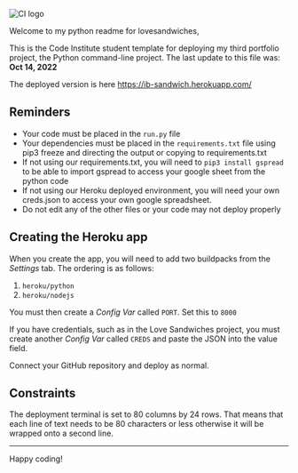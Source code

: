 ![CI logo](https://codeinstitute.s3.amazonaws.com/fullstack/ci_logo_small.png)

Welcome to my python readme for lovesandwiches,

This is the Code Institute student template for deploying my third portfolio project, the Python command-line project. 
The last update to this file was: **Oct 14, 2022**

The deployed version is here https://ib-sandwich.herokuapp.com/ 

## Reminders

* Your code must be placed in the `run.py` file
* Your dependencies must be placed in the `requirements.txt` file using pip3 freeze and directing the output or copying to requirements.txt
* If not using our requirements.txt, you will need to `pip3 install gspread` to be able to import gspread to access your google sheet from the python code
* If not using our Heroku deployed environment, you will need your own creds.json to access your own google spreadsheet.
* Do not edit any of the other files or your code may not deploy properly

## Creating the Heroku app

When you create the app, you will need to add two buildpacks from the _Settings_ tab. The ordering is as follows:
 
1. `heroku/python`
2. `heroku/nodejs`

You must then create a _Config Var_ called `PORT`. Set this to `8000`

If you have credentials, such as in the Love Sandwiches project, you must create another _Config Var_ called `CREDS` and paste the JSON into the value field.

Connect your GitHub repository and deploy as normal.

## Constraints

The deployment terminal is set to 80 columns by 24 rows. That means that each line of text needs to be 80 characters or less otherwise it will be wrapped onto a second line.

-----
Happy coding!